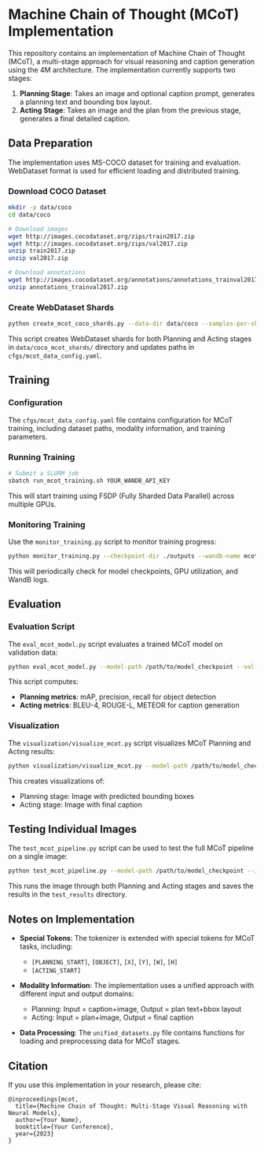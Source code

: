 # Machine Chain of Thought (MCoT) Implementation

This repository contains an implementation of Machine Chain of Thought (MCoT), a multi-stage approach for visual reasoning and caption generation using the 4M architecture. The implementation currently supports two stages:

1. **Planning Stage**: Takes an image and optional caption prompt, generates a planning text and bounding box layout.
2. **Acting Stage**: Takes an image and the plan from the previous stage, generates a final detailed caption.

## Data Preparation

The implementation uses MS-COCO dataset for training and evaluation. WebDataset format is used for efficient loading and distributed training.

### Download COCO Dataset

```bash
mkdir -p data/coco
cd data/coco

# Download images
wget http://images.cocodataset.org/zips/train2017.zip
wget http://images.cocodataset.org/zips/val2017.zip
unzip train2017.zip
unzip val2017.zip

# Download annotations
wget http://images.cocodataset.org/annotations/annotations_trainval2017.zip
unzip annotations_trainval2017.zip
```

### Create WebDataset Shards

```bash
python create_mcot_coco_shards.py --data-dir data/coco --samples-per-shard 500 --max-train-samples 5000 --max-val-samples 500
```

This script creates WebDataset shards for both Planning and Acting stages in `data/coco_mcot_shards/` directory and updates paths in `cfgs/mcot_data_config.yaml`.

## Training

### Configuration

The `cfgs/mcot_data_config.yaml` file contains configuration for MCoT training, including dataset paths, modality information, and training parameters.

### Running Training

```bash
# Submit a SLURM job
sbatch run_mcot_training.sh YOUR_WANDB_API_KEY
```

This will start training using FSDP (Fully Sharded Data Parallel) across multiple GPUs.

### Monitoring Training

Use the `monitor_training.py` script to monitor training progress:

```bash
python monitor_training.py --checkpoint-dir ./outputs --wandb-name mcot_training
```

This will periodically check for model checkpoints, GPU utilization, and WandB logs.

## Evaluation

### Evaluation Script

The `eval_mcot_model.py` script evaluates a trained MCoT model on validation data:

```bash
python eval_mcot_model.py --model-path /path/to/model_checkpoint --val-data-dir data/coco_mcot_shards
```

This script computes:
- **Planning metrics**: mAP, precision, recall for object detection
- **Acting metrics**: BLEU-4, ROUGE-L, METEOR for caption generation

### Visualization

The `visualization/visualize_mcot.py` script visualizes MCoT Planning and Acting results:

```bash
python visualization/visualize_mcot.py --model-path /path/to/model_checkpoint --image-path /path/to/image.jpg
```

This creates visualizations of:
- Planning stage: Image with predicted bounding boxes
- Acting stage: Image with final caption

## Testing Individual Images

The `test_mcot_pipeline.py` script can be used to test the full MCoT pipeline on a single image:

```bash
python test_mcot_pipeline.py --model-path /path/to/model_checkpoint --image-path /path/to/image.jpg --verbose
```

This runs the image through both Planning and Acting stages and saves the results in the `test_results` directory.

## Notes on Implementation

- **Special Tokens**: The tokenizer is extended with special tokens for MCoT tasks, including:
  - `[PLANNING_START]`, `[OBJECT]`, `[X]`, `[Y]`, `[W]`, `[H]`
  - `[ACTING_START]`

- **Modality Information**: The implementation uses a unified approach with different input and output domains:
  - Planning: Input = caption+image, Output = plan text+bbox layout
  - Acting: Input = plan+image, Output = final caption
  
- **Data Processing**: The `unified_datasets.py` file contains functions for loading and preprocessing data for MCoT stages.

## Citation

If you use this implementation in your research, please cite:

```
@inproceedings{mcot,
  title={Machine Chain of Thought: Multi-Stage Visual Reasoning with Neural Models},
  author={Your Name},
  booktitle={Your Conference},
  year={2023}
}
``` 